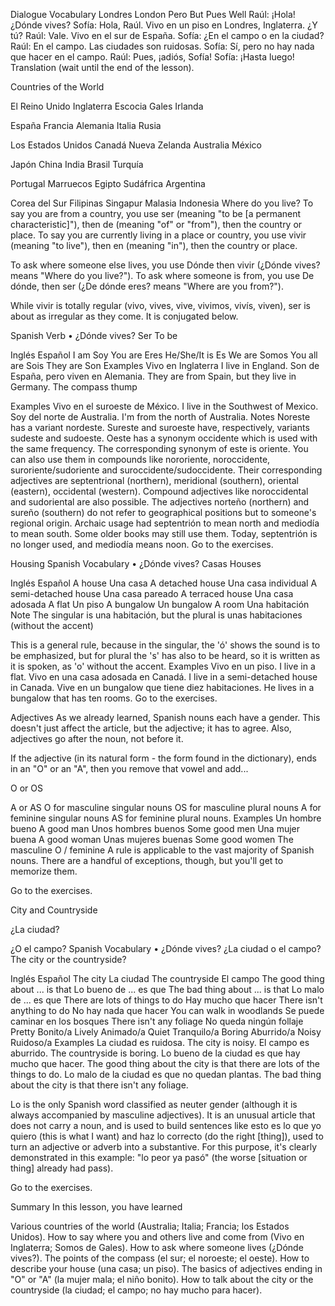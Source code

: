 Dialogue
Vocabulary
Londres	London
Pero	But
Pues	Well
Raúl: ¡Hola! ¿Dónde vives?
Sofía: Hola, Raúl. Vivo en un piso en Londres, Inglaterra. ¿Y tú?
Raúl: Vale. Vivo en el sur de España.
Sofía: ¿En el campo o en la ciudad?
Raúl: En el campo. Las ciudades son ruidosas.
Sofía: Sí, pero no hay nada que hacer en el campo.
Raúl: Pues, ¡adiós, Sofía!
Sofía: ¡Hasta luego!
Translation (wait until the end of the lesson).

Countries of the World
				
El Reino Unido	Inglaterra	Escocia	Gales	Irlanda
				
España	Francia	Alemania	Italia	Rusia
				
Los Estados Unidos	Canadá	Nueva Zelanda	Australia	México
				
Japón	China	India	Brasil	Turquía
				
Portugal	Marruecos	Egipto	Sudáfrica	Argentina
				
Corea del Sur	Filipinas	Singapur	Malasia	Indonesia
Where do you live?
To say you are from a country, you use ser (meaning "to be [a permanent characteristic]"), then de (meaning "of" or "from"), then the country or place. To say you are currently living in a place or country, you use vivir (meaning "to live"), then en (meaning "in"), then the country or place.

To ask where someone else lives, you use Dónde then vivir (¿Dónde vives? means "Where do you live?"). To ask where someone is from, you use De dónde, then ser (¿De dónde eres? means "Where are you from?").

While vivir is totally regular (vivo, vives, vive, vivimos, vivís, viven), ser is about as irregular as they come. It is conjugated below.

Spanish Verb • ¿Dónde vives?
Ser  To be

Inglés	Español
I am	Soy
You are	Eres
He/She/It is	Es
We are	Somos
You all are	Sois
They are	Son
Examples
Vivo en Inglaterra
I live in England.
Son de España, pero viven en Alemania.
They are from Spain, but they live in Germany.
The compass
thump

Examples
Vivo en el suroeste de México.
I live in the Southwest of Mexico.
Soy del norte de Australia.
I'm from the north of Australia.
Notes
Noreste has a variant nordeste. Sureste and suroeste have, respectively, variants sudeste and sudoeste.
Oeste has a synonym occidente which is used with the same frequency. The corresponding synonym of este is oriente. You can also use them in compounds like nororiente, noroccidente, suroriente/sudoriente and suroccidente/sudoccidente.
Their corresponding adjectives are septentrional (northern), meridional (southern), oriental (eastern), occidental (western). Compound adjectives like noroccidental and sudoriental are also possible.
The adjectives norteño (northern) and sureño (southern) do not refer to geographical positions but to someone's regional origin.
Archaic usage had septentrión to mean north and mediodía to mean south. Some older books may still use them. Today, septentrión is no longer used, and mediodía means noon.
Go to the exercises.

Housing
Spanish Vocabulary • ¿Dónde vives?
Casas  Houses

Inglés	Español
A house	Una casa
A detached house	Una casa individual
A semi-detached house	Una casa pareado
A terraced house	Una casa adosada
A flat	Un piso
A bungalow	Un bungalow
A room	Una habitación
Note
The singular is una habitación, but the plural is unas habitaciones (without the accent)

This is a general rule, because in the singular, the 'ó' shows the sound is to be emphasized, but for plural the 's' has also to be heard, so it is written as it is spoken, as 'o' without the accent.
Examples
Vivo en un piso.
I live in a flat.
Vivo en una casa adosada en Canadá.
I live in a semi-detached house in Canada.
Vive en un bungalow que tiene diez habitaciones.
He lives in a bungalow that has ten rooms.
Go to the exercises.

Adjectives
As we already learned, Spanish nouns each have a gender. This doesn't just affect the article, but the adjective; it has to agree. Also, adjectives go after the noun, not before it.

If the adjective (in its natural form - the form found in the dictionary), ends in an "O" or an "A", then you remove that vowel and add...


O or OS

A or AS
O for masculine singular nouns
OS for masculine plural nouns
A for feminine singular nouns
AS for feminine plural nouns.
Examples
Un hombre bueno
A good man
Unos hombres buenos
Some good men
Una mujer buena
A good woman
Unas mujeres buenas
Some good women
The masculine O / feminine A rule is applicable to the vast majority of Spanish nouns. There are a handful of exceptions, though, but you'll get to memorize them.

Go to the exercises.

City and Countryside

¿La ciudad?

¿O el campo?
Spanish Vocabulary • ¿Dónde vives?
¿La ciudad o el campo?  The city or the countryside?

Inglés	Español
The city	La ciudad
The countryside	El campo
The good thing about ... is that	Lo bueno de ... es que
The bad thing about ... is that	Lo malo de ... es que
There are lots of things to do	Hay mucho que hacer
There isn't anything to do	No hay nada que hacer
You can walk in woodlands	Se puede caminar en los bosques
There isn't any foliage	No queda ningún follaje
Pretty	Bonito/a
Lively	Animado/a
Quiet	Tranquilo/a
Boring	Aburrido/a
Noisy	Ruidoso/a
Examples
La ciudad es ruidosa.
The city is noisy.
El campo es aburrido.
The countryside is boring.
Lo bueno de la ciudad es que hay mucho que hacer.
The good thing about the city is that there are lots of the things to do.
Lo malo de la ciudad es que no quedan plantas.
The bad thing about the city is that there isn't any foliage.

Lo is the only Spanish word classified as neuter gender (although it is always accompanied by masculine adjectives). It is an unusual article that does not carry a noun, and is used to build sentences like esto es lo que yo quiero (this is what I want) and haz lo correcto (do the right [thing]), used to turn an adjective or adverb into a substantive. For this purpose, it's clearly demonstrated in this example: "lo peor ya pasó" (the worse [situation or thing] already had pass).

Go to the exercises.

Summary
In this lesson, you have learned

Various countries of the world (Australia; Italia; Francia; los Estados Unidos).
How to say where you and others live and come from (Vivo en Inglaterra; Somos de Gales).
How to ask where someone lives (¿Dónde vives?).
The points of the compass (el sur; el noroeste; el oeste).
How to describe your house (una casa; un piso).
The basics of adjectives ending in "O" or "A" (la mujer mala; el niño bonito).
How to talk about the city or the countryside (la ciudad; el campo; no hay mucho para hacer).